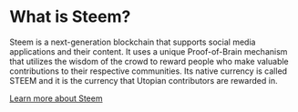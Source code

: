 # What is Steem?

Steem is a next-generation blockchain that supports social media applications and their content. It uses a unique Proof-of-Brain mechanism that utilizes the wisdom of the crowd to reward people who make valuable contributions to their respective communities. Its native currency is called STEEM and it is the currency that Utopian contributors are rewarded in.

[Learn more about Steem](https://steem.io)